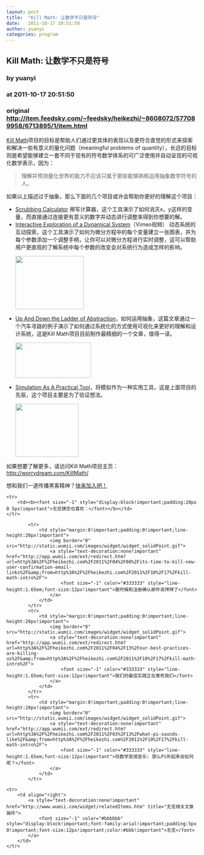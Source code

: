 ```yaml
---
layout: post
title:  "Kill Math: 让数学不只是符号"
date:   2011-10-17 20:51:50
author: yuanyi
categories: program
---
```


## Kill Math: 让数学不只是符号
### by yuanyi
### at 2011-10-17 20:51:50
### original <http://item.feedsky.com/~feedsky/heikezhi/~8608072/577089958/6713895/1/item.html>

<p><a href="http://worrydream.com/KillMath/">Kill Math</a>项目的目标是帮助人们通过更具体的表现以及更符合直觉的形式来探索和解决一些有意义的量化问题（meaningful problems of quantity），长远的目标则是希望能够建立一套不同于现有的符号数学体系的可广泛使用并自动呈现的可视化数学表示，因为：</p>
<blockquote><p>理解并预测量化世界的能力不应该只属于那些能够熟练运用抽象数学符号的人。</p></blockquote>
<p>如果以上描述过于抽象，那么下面的几个项目或许会帮助你更好的理解这个项目：</p>
<ul>
<li><a href="http://worrydream.com/ScrubbingCalculator">Scrubbing Calculator</a> 擦写计算器，这个工具演示了如何消灭x，y这样的变量，而直接通过连接更有意义的数字并动态进行调整来得到你想要的解。</li>
<li><a href="http://vimeo.com/23839605/">Interactive Exploration of a Dynamical System</a>（Vimeo视频） 动态系统的互动探索，这个工具演示了如何为微分方程中的每个变量建立一张图表，并为每个参数添加一个调整手柄，让你可以对微分方程进行实时调整，这可以帮助用户更直观的了解系统中每个参数的改变会对系统行为造成怎样的影响。</li>
<p><img src="http://heikezhi.com/wp-content/uploads/2011/10/Intro2.png" alt="" title="Intro2" width="180" height="140"></p>
<li><a href="http://worrydream.com/LadderOfAbstraction">Up And Down the Ladder of Abstraction</a>，如何运用抽象，这篇文章通过一个汽车寻路的例子演示了如何通过系统化的方式使用可视化来更好的理解和设计系统，这是Kill Math项目目前制作最精细的一个文章，值得一读。</li>
<p><img src="http://heikezhi.com/wp-content/uploads/2011/10/Intro4.png" alt="" title="Intro4" width="199" height="93"></p>
<li><a href="http://worrydream.com/SimulationAsAPracticalTool/">Simulation As A Practical Tool</a>，将模拟作为一种实用工具，这是上面项目的先驱，这个项目主要是为了验证想法。</li>
<p><img src="http://heikezhi.com/wp-content/uploads/2011/10/Intro.png" alt="" title="Intro" width="166" height="140">
</p></ul>
<p>如果想要了解更多，请访问Kill Math项目主页：<a href="http://worrydream.com/KillMath/">http://worrydream.com/KillMath/</a></p>
<p>想和我们一道传播黑客精神？<a href="http://heikezhi.com/join">快来加入吧！</a></p>
<table cellspacing="0" cellpadding="2" border="0" width="100%" style="clear:both">
    
    <tr>
        <td><b><font size="-1" style="display:block!important;padding:20px 0 5px!important">无觅猜您也喜欢：</font></b></td>
    </tr>
    
            <tr>
                <td style="margin:0!important;padding:0!important;line-height:20px!important">
                    <img border="0" src="http://static.wumii.com/images/widget/widget_solidPoint.gif">
                    <a style="text-decoration:none!important" href="http://app.wumii.com/ext/redirect.htm?url=http%3A%2F%2Fheikezhi.com%2F2011%2F04%2F08%2Fits-time-to-kill-new-user-confirmation-email-links%2F&amp;from=http%3A%2F%2Fheikezhi.com%2F2011%2F10%2F17%2Fkill-math-intro%2F">
                        <font size="-1" color="#333333" style="line-height:1.65em;font-size:12px!important">是时候和注册确认邮件说拜拜了</font>
                    </a>
                </td>
            </tr>
            <tr>
                <td style="margin:0!important;padding:0!important;line-height:20px!important">
                    <img border="0" src="http://static.wumii.com/images/widget/widget_solidPoint.gif">
                    <a style="text-decoration:none!important" href="http://app.wumii.com/ext/redirect.htm?url=http%3A%2F%2Fheikezhi.com%2F2011%2F04%2F13%2Four-best-practices-are-killing-us%2F&amp;from=http%3A%2F%2Fheikezhi.com%2F2011%2F10%2F17%2Fkill-math-intro%2F">
                        <font size="-1" color="#333333" style="line-height:1.65em;font-size:12px!important">我们的最佳实践正在害死我们</font>
                    </a>
                </td>
            </tr>
            <tr>
                <td style="margin:0!important;padding:0!important;line-height:20px!important">
                    <img border="0" src="http://static.wumii.com/images/widget/widget_solidPoint.gif">
                    <a style="text-decoration:none!important" href="http://app.wumii.com/ext/redirect.htm?url=http%3A%2F%2Fheikezhi.com%2F2011%2F03%2F13%2Fwhat-pi-sounds-like%2F&amp;from=http%3A%2F%2Fheikezhi.com%2F2011%2F10%2F17%2Fkill-math-intro%2F">
                        <font size="-1" color="#333333" style="line-height:1.65em;font-size:12px!important">将数学变成音乐: 那么Pi听起来会如何呢？</font>
                    </a>
                </td>
            </tr>
    
    <tr>
        <td align="right">
            <a style="text-decoration:none!important" href="http://www.wumii.com/widget/relatedItems.htm" title="无觅相关文章插件">
                <font size="-1" color="#bbbbbb" style="display:block!important;font-family:arial!important;padding:5px 0!important;font-size:12px!important;color:#bbb!important">无觅</font>
            </a>
        </td>
    </tr>
</table><img src="http://www1.feedsky.com/t1/577089958/heikezhi/feedsky/s.gif?r=http://item.feedsky.com/~feedsky/heikezhi/~8608072/577089958/6713895/1/item.html" border="0" height="0" width="0">
